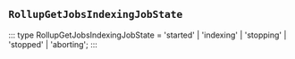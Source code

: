 ## `RollupGetJobsIndexingJobState`
:::
type RollupGetJobsIndexingJobState = 'started' | 'indexing' | 'stopping' | 'stopped' | 'aborting';
:::
